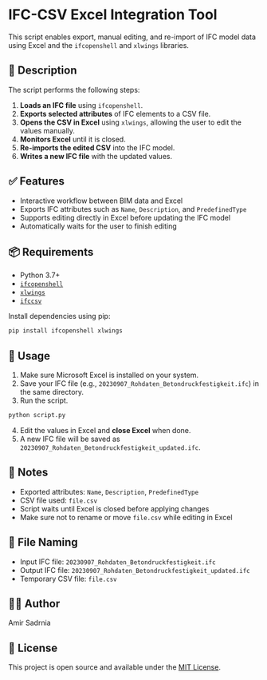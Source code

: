 # IFC-CSV Excel Integration Tool

This script enables export, manual editing, and re-import of IFC model data using Excel and the `ifcopenshell` and `xlwings` libraries.

## 📄 Description

The script performs the following steps:

1. **Loads an IFC file** using `ifcopenshell`.
2. **Exports selected attributes** of IFC elements to a CSV file.
3. **Opens the CSV in Excel** using `xlwings`, allowing the user to edit the values manually.
4. **Monitors Excel** until it is closed.
5. **Re-imports the edited CSV** into the IFC model.
6. **Writes a new IFC file** with the updated values.

## ✅ Features

- Interactive workflow between BIM data and Excel
- Exports IFC attributes such as `Name`, `Description`, and `PredefinedType`
- Supports editing directly in Excel before updating the IFC model
- Automatically waits for the user to finish editing

## 📦 Requirements

- Python 3.7+
- [`ifcopenshell`](https://github.com/IfcOpenShell/IfcOpenShell)
- [`xlwings`](https://docs.xlwings.org/)
- [`ifccsv`](https://github.com/IfcOpenShell/IfcOpenShell/blob/v0.7.0/src/ifccsv/README.md)

Install dependencies using pip:

```bash
pip install ifcopenshell xlwings
```

## 🚀 Usage

1. Make sure Microsoft Excel is installed on your system.
2. Save your IFC file (e.g., `20230907_Rohdaten_Betondruckfestigkeit.ifc`) in the same directory.
3. Run the script.

```bash
python script.py
```

4. Edit the values in Excel and **close Excel** when done.
5. A new IFC file will be saved as `20230907_Rohdaten_Betondruckfestigkeit_updated.ifc`.

## 📝 Notes

- Exported attributes: `Name`, `Description`, `PredefinedType`
- CSV file used: `file.csv`
- Script waits until Excel is closed before applying changes
- Make sure not to rename or move `file.csv` while editing in Excel

## 📂 File Naming

- Input IFC file: `20230907_Rohdaten_Betondruckfestigkeit.ifc`
- Output IFC file: `20230907_Rohdaten_Betondruckfestigkeit_updated.ifc`
- Temporary CSV file: `file.csv`

## 🧑‍💻 Author

Amir Sadrnia

## 📝 License

This project is open source and available under the [MIT License](https://opensource.org/licenses/MIT).
